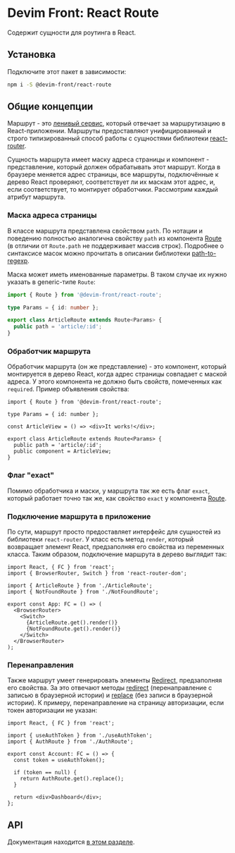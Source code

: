 # Devim Front: React Route

Содержит сущности для роутинга в React.

## Установка

Подключите этот пакет в зависимости:

```bash
npm i -S @devim-front/react-route
```

## Общие концепции

Маршрут - это [ленивый сервис](https://github.com/devim-front/service#%D0%BB%D0%B5%D0%BD%D0%B8%D0%B2%D1%8B%D0%B9-%D1%81%D0%B5%D1%80%D0%B2%D0%B8%D1%81), который отвечает за маршрутизацию в React-приложении. Маршруты предоставляют унифицированный и строго типизированный способ работы с сущностями библиотеки [react-router](https://github.com/ReactTraining/react-router).

Сущность маршрута имеет маску адреса страницы и компонент - представление, который должен обрабатывать этот маршрут. Когда в браузере меняется адрес страницы, все маршруты, подключённые к дерево React проверяют, соответствует ли их маскам этот адрес, и, если соответствует, то монтирует обработчики. Рассмотрим каждый атрибут маршрута.

### Маска адреса страницы

В классе маршрута представлена свойством `path`. По нотации и поведению полностью аналогична свойству `path` из компонента [Route](https://reacttraining.com/react-router/web/api/Route/path-string-string) (в отличии от `Route.path` не поддерживает массив строк). Подробнее о синтаксисе масок можно прочитать в описании библиотеки [path-to-regexp](https://github.com/pillarjs/path-to-regexp).

Маска может иметь именованные параметры. В таком случае их нужно указать в generic-типе `Route`:

```ts
import { Route } from '@devim-front/react-route';

type Params = { id: number };

export class ArticleRoute extends Route<Params> {
  public path = 'article/:id';
}
```

### Обработчик маршрута

Обработчик маршрута (он же представление) - это компонент, который монтируется в дерево React, когда адрес страницы совпадает с маской адреса. У этого компонента не должно быть свойств, помеченных как `required`. Пример объявления свойства:

```tsx
import { Route } from '@devim-front/react-route';

type Params = { id: number };

const ArticleView = () => <div>It works!</div>;

export class ArticleRoute extends Route<Params> {
  public path = 'article/:id';
  public component = ArticleView;
}
```

### Флаг "exact"

Помимо обработчика и маски, у маршрута так же есть флаг `exact`, который работает точно так же, как свойство `exact` у компонента [Route](https://reacttraining.com/react-router/web/api/Route/exact-bool).

### Подключение маршрута в приложение

По сути, маршрут просто предоставляет интерфейс для сущностей из библиотеки `react-router`. У класс есть метод `render`, который возвращает элемент React, предзаполняя его свойства из переменных класса. Таким образом, подключение маршрута в дерево выглядит так:

```tsx
import React, { FC } from 'react';
import { BrowserRouter, Switch } from 'react-router-dom';

import { ArticleRoute } from './ArticleRoute';
import { NotFoundRoute } from './NotFoundRoute';

export const App: FC = () => (
  <BrowserRouter>
    <Switch>
      {ArticleRoute.get().render()}
      {NotFoundRoute.get().render()}
    </Switch>
  </BrowserRouter>
);
```

### Перенаправления

Также маршрут умеет генерировать элементы [Redirect](https://reacttraining.com/react-router/web/api/Redirect), предзаполняя его свойства. За это отвечают методы [redirect](https://github.com/devim-front/react-route/blob/master/docs/classes/route.md#markdown-header-redirect) (перенаправление с записью в браузерной истории) и [replace](https://github.com/devim-front/react-route/blob/master/docs/classes/route.md#markdown-header-replace) (без записи в браузерной истории). К примеру, перенаправление на страницу авторизации, если токен авторизации не указан:

```tsx
import React, { FC } from 'react';

import { useAuthToken } from './useAuthToken';
import { AuthRoute } from './AuthRoute';

export const Account: FC = () => {
  const token = useAuthToken();

  if (token == null) {
    return AuthRoute.get().replace();
  }

  return <div>Dashboard</div>;
};
```

## API

Документация находится [в этом разделе](https://github.com/devim-front/react-route/tree/master/docs).

